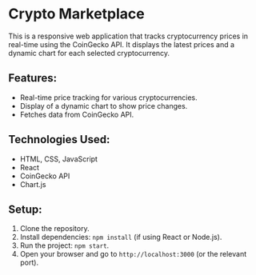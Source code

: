 # Crypto Marketplace

This is a responsive web application that tracks cryptocurrency prices in real-time using the CoinGecko API. It displays the latest prices and a dynamic chart for each selected cryptocurrency.

## Features:
- Real-time price tracking for various cryptocurrencies.
- Display of a dynamic chart to show price changes.
- Fetches data from CoinGecko API.

## Technologies Used:
- HTML, CSS, JavaScript
- React 
- CoinGecko API
- Chart.js

## Setup:
1. Clone the repository.
2. Install dependencies: `npm install` (if using React or Node.js).
3. Run the project: `npm start`.
4. Open your browser and go to `http://localhost:3000` (or the relevant port).

 
